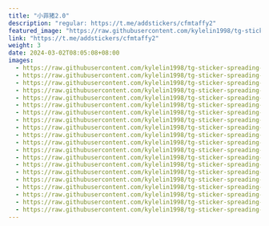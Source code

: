 ```yaml
---
title: "小菲猪2.0"
description: "regular: https://t.me/addstickers/cfmtaffy2"
featured_image: "https://raw.githubusercontent.com/kylelin1998/tg-sticker-spreading-worldwide-images/main/img/9c169827-e000-472a-917b-9a80a04b91b9.jpg"
link: "https://t.me/addstickers/cfmtaffy2"
weight: 3
date: 2024-03-02T08:05:08+08:00
images:
  - https://raw.githubusercontent.com/kylelin1998/tg-sticker-spreading-worldwide-images/main/img/9c169827-e000-472a-917b-9a80a04b91b9.jpg
  - https://raw.githubusercontent.com/kylelin1998/tg-sticker-spreading-worldwide-images/main/img/bd9d7775-5b40-4c2a-b2e4-9680c725df70.jpg
  - https://raw.githubusercontent.com/kylelin1998/tg-sticker-spreading-worldwide-images/main/img/837745a3-1acb-4de5-b339-4585be8b50f0.jpg
  - https://raw.githubusercontent.com/kylelin1998/tg-sticker-spreading-worldwide-images/main/img/8887ca4d-ee84-4f7f-9a60-63552b3aded3.jpg
  - https://raw.githubusercontent.com/kylelin1998/tg-sticker-spreading-worldwide-images/main/img/0fda3d5f-f822-4282-b996-9aa3be0f9ab3.jpg
  - https://raw.githubusercontent.com/kylelin1998/tg-sticker-spreading-worldwide-images/main/img/c17da866-fc80-44ed-b9d0-55aac33d4ffd.jpg
  - https://raw.githubusercontent.com/kylelin1998/tg-sticker-spreading-worldwide-images/main/img/0d27c754-621f-49f2-be1b-ce14f9b22d2a.jpg
  - https://raw.githubusercontent.com/kylelin1998/tg-sticker-spreading-worldwide-images/main/img/b8e88bc5-3b71-407a-8814-cc5992f08655.jpg
  - https://raw.githubusercontent.com/kylelin1998/tg-sticker-spreading-worldwide-images/main/img/34bcb2e1-f9b9-403d-ac51-fcecdaff67d5.jpg
  - https://raw.githubusercontent.com/kylelin1998/tg-sticker-spreading-worldwide-images/main/img/961df033-9f00-4385-b2c4-bc7908c79729.jpg
  - https://raw.githubusercontent.com/kylelin1998/tg-sticker-spreading-worldwide-images/main/img/723718c8-6321-4013-9293-2874501d6034.jpg
  - https://raw.githubusercontent.com/kylelin1998/tg-sticker-spreading-worldwide-images/main/img/4fe0930d-2080-4216-b8ed-6ab8eb60a453.jpg
  - https://raw.githubusercontent.com/kylelin1998/tg-sticker-spreading-worldwide-images/main/img/e35f94a2-22cf-4867-a19f-d13e5a608ce8.jpg
  - https://raw.githubusercontent.com/kylelin1998/tg-sticker-spreading-worldwide-images/main/img/e4526a41-21f2-40ae-9b3b-470b8f43fe49.jpg
  - https://raw.githubusercontent.com/kylelin1998/tg-sticker-spreading-worldwide-images/main/img/91f6d953-b7d5-427c-b3bb-f570f487b8e1.jpg
  - https://raw.githubusercontent.com/kylelin1998/tg-sticker-spreading-worldwide-images/main/img/7d0c65b6-696a-482b-9f84-d12512c3467a.jpg
  - https://raw.githubusercontent.com/kylelin1998/tg-sticker-spreading-worldwide-images/main/img/21c940cf-129b-4ca2-9135-937b130543d0.jpg
  - https://raw.githubusercontent.com/kylelin1998/tg-sticker-spreading-worldwide-images/main/img/f659ec4a-8907-460a-b810-eb5505d7b7e9.jpg
  - https://raw.githubusercontent.com/kylelin1998/tg-sticker-spreading-worldwide-images/main/img/7328228b-5b6f-4307-a722-a78fd3986596.jpg
  - https://raw.githubusercontent.com/kylelin1998/tg-sticker-spreading-worldwide-images/main/img/b73ac070-a838-40c3-be7a-465225693a1e.jpg
---
```

